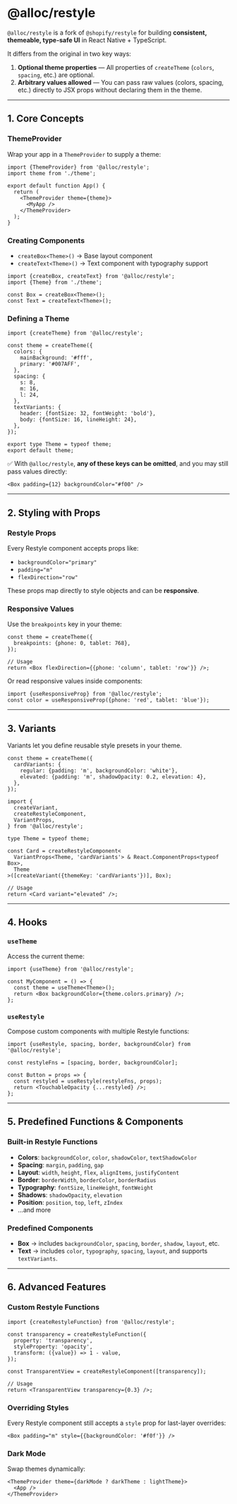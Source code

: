 # @alloc/restyle

`@alloc/restyle` is a fork of `@shopify/restyle` for building **consistent, themeable, type-safe UI** in React Native + TypeScript.

It differs from the original in two key ways:

1. **Optional theme properties** — All properties of `createTheme` (`colors`, `spacing`, etc.) are optional.
2. **Arbitrary values allowed** — You can pass raw values (colors, spacing, etc.) directly to JSX props without declaring them in the theme.

---

## 1. Core Concepts

### ThemeProvider

Wrap your app in a `ThemeProvider` to supply a theme:

```tsx
import {ThemeProvider} from '@alloc/restyle';
import theme from './theme';

export default function App() {
  return (
    <ThemeProvider theme={theme}>
      <MyApp />
    </ThemeProvider>
  );
}
```

### Creating Components

- `createBox<Theme>()` → Base layout component
- `createText<Theme>()` → Text component with typography support

```tsx
import {createBox, createText} from '@alloc/restyle';
import {Theme} from './theme';

const Box = createBox<Theme>();
const Text = createText<Theme>();
```

### Defining a Theme

```tsx
import {createTheme} from '@alloc/restyle';

const theme = createTheme({
  colors: {
    mainBackground: '#fff',
    primary: '#007AFF',
  },
  spacing: {
    s: 8,
    m: 16,
    l: 24,
  },
  textVariants: {
    header: {fontSize: 32, fontWeight: 'bold'},
    body: {fontSize: 16, lineHeight: 24},
  },
});

export type Theme = typeof theme;
export default theme;
```

✅ With `@alloc/restyle`, **any of these keys can be omitted**, and you may still pass values directly:

```tsx
<Box padding={12} backgroundColor="#f00" />
```

---

## 2. Styling with Props

### Restyle Props

Every Restyle component accepts props like:

- `backgroundColor="primary"`
- `padding="m"`
- `flexDirection="row"`

These props map directly to style objects and can be **responsive**.

### Responsive Values

Use the `breakpoints` key in your theme:

```tsx
const theme = createTheme({
  breakpoints: {phone: 0, tablet: 768},
});

// Usage
return <Box flexDirection={{phone: 'column', tablet: 'row'}} />;
```

Or read responsive values inside components:

```tsx
import {useResponsiveProp} from '@alloc/restyle';
const color = useResponsiveProp({phone: 'red', tablet: 'blue'});
```

---

## 3. Variants

Variants let you define reusable style presets in your theme.

```tsx
const theme = createTheme({
  cardVariants: {
    regular: {padding: 'm', backgroundColor: 'white'},
    elevated: {padding: 'm', shadowOpacity: 0.2, elevation: 4},
  },
});

import {
  createVariant,
  createRestyleComponent,
  VariantProps,
} from '@alloc/restyle';

type Theme = typeof theme;

const Card = createRestyleComponent<
  VariantProps<Theme, 'cardVariants'> & React.ComponentProps<typeof Box>,
  Theme
>([createVariant({themeKey: 'cardVariants'})], Box);

// Usage
return <Card variant="elevated" />;
```

---

## 4. Hooks

### `useTheme`

Access the current theme:

```tsx
import {useTheme} from '@alloc/restyle';

const MyComponent = () => {
  const theme = useTheme<Theme>();
  return <Box backgroundColor={theme.colors.primary} />;
};
```

### `useRestyle`

Compose custom components with multiple Restyle functions:

```tsx
import {useRestyle, spacing, border, backgroundColor} from '@alloc/restyle';

const restyleFns = [spacing, border, backgroundColor];

const Button = props => {
  const restyled = useRestyle(restyleFns, props);
  return <TouchableOpacity {...restyled} />;
};
```

---

## 5. Predefined Functions & Components

### Built-in Restyle Functions

- **Colors**: `backgroundColor`, `color`, `shadowColor`, `textShadowColor`
- **Spacing**: `margin`, `padding`, `gap`
- **Layout**: `width`, `height`, `flex`, `alignItems`, `justifyContent`
- **Border**: `borderWidth`, `borderColor`, `borderRadius`
- **Typography**: `fontSize`, `lineHeight`, `fontWeight`
- **Shadows**: `shadowOpacity`, `elevation`
- **Position**: `position`, `top`, `left`, `zIndex`
- …and more

### Predefined Components

- **Box** → includes `backgroundColor`, `spacing`, `border`, `shadow`, `layout`, etc.
- **Text** → includes `color`, `typography`, `spacing`, `layout`, and supports `textVariants`.

---

## 6. Advanced Features

### Custom Restyle Functions

```tsx
import {createRestyleFunction} from '@alloc/restyle';

const transparency = createRestyleFunction({
  property: 'transparency',
  styleProperty: 'opacity',
  transform: ({value}) => 1 - value,
});

const TransparentView = createRestyleComponent([transparency]);

// Usage
return <TransparentView transparency={0.3} />;
```

### Overriding Styles

Every Restyle component still accepts a `style` prop for last-layer overrides:

```tsx
<Box padding="m" style={{backgroundColor: '#f0f'}} />
```

### Dark Mode

Swap themes dynamically:

```tsx
<ThemeProvider theme={darkMode ? darkTheme : lightTheme}>
  <App />
</ThemeProvider>
```
